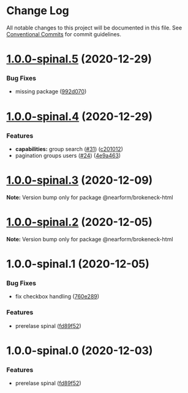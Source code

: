 # Change Log

All notable changes to this project will be documented in this file.
See [Conventional Commits](https://conventionalcommits.org) for commit guidelines.

# [1.0.0-spinal.5](https://github.com/nearform/brokeneck/compare/@nearform/brokeneck-html@1.0.0-spinal.4...@nearform/brokeneck-html@1.0.0-spinal.5) (2020-12-29)


### Bug Fixes

* missing package ([992d070](https://github.com/nearform/brokeneck/commit/992d07044d36658543a237d5bd525d0e90c057bb))





# [1.0.0-spinal.4](https://github.com/nearform/brokeneck/compare/@nearform/brokeneck-html@1.0.0-spinal.3...@nearform/brokeneck-html@1.0.0-spinal.4) (2020-12-29)


### Features

* **capabilities:** group search ([#31](https://github.com/nearform/brokeneck/issues/31)) ([c201012](https://github.com/nearform/brokeneck/commit/c2010129fef23176da021b784261ec046f5cf4c6))
* pagination groups users ([#24](https://github.com/nearform/brokeneck/issues/24)) ([4e9a463](https://github.com/nearform/brokeneck/commit/4e9a463f7b8c98e8629c4176f35bb95e8a8a080a))





# [1.0.0-spinal.3](https://github.com/nearform/brokeneck/compare/@nearform/brokeneck-html@1.0.0-spinal.2...@nearform/brokeneck-html@1.0.0-spinal.3) (2020-12-09)

**Note:** Version bump only for package @nearform/brokeneck-html





# [1.0.0-spinal.2](https://github.com/nearform/brokeneck/compare/@nearform/brokeneck-html@1.0.0-spinal.1...@nearform/brokeneck-html@1.0.0-spinal.2) (2020-12-05)

**Note:** Version bump only for package @nearform/brokeneck-html





# 1.0.0-spinal.1 (2020-12-05)


### Bug Fixes

* fix checkbox handling ([760e289](https://github.com/nearform/brokeneck/commit/760e289073a32bd7b3b2b08e330e37b34fb56239))


### Features

* prerelase spinal ([fd89f52](https://github.com/nearform/brokeneck/commit/fd89f523ad65d1b797fe3b35b2912bd264d80860))





# 1.0.0-spinal.0 (2020-12-03)


### Features

* prerelase spinal ([fd89f52](https://github.com/nearform/brokeneck/commit/fd89f523ad65d1b797fe3b35b2912bd264d80860))
